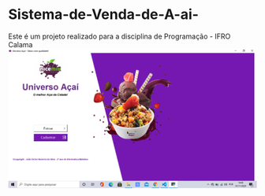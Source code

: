 # Sistema-de-Venda-de-A-ai-
Este é um projeto realizado para a disciplina de Programação - IFRO Calama
![Tela login](https://github.com/joaovictor78/Sistema-de-Venda-de-A-ai-/blob/master/image.png)
